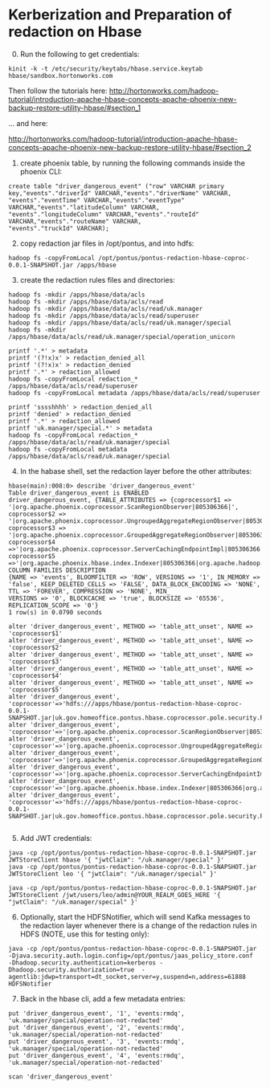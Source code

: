 # Kerberization and Preparation of redaction on Hbase

0) Run the following to get credentials:
```
kinit -k -t /etc/security/keytabs/hbase.service.keytab  hbase/sandbox.hortonworks.com
```


Then follow the tutorials here:
http://hortonworks.com/hadoop-tutorial/introduction-apache-hbase-concepts-apache-phoenix-new-backup-restore-utility-hbase/#section_1

... and here:

http://hortonworks.com/hadoop-tutorial/introduction-apache-hbase-concepts-apache-phoenix-new-backup-restore-utility-hbase/#section_2



1) create phoenix table, by running the following commands inside the phoenix CLI:
```
create table "driver_dangerous_event" ("row" VARCHAR primary key,"events"."driverId" VARCHAR,"events"."driverName" VARCHAR,
"events"."eventTime" VARCHAR,"events"."eventType" VARCHAR,"events"."latitudeColumn" VARCHAR,
"events"."longitudeColumn" VARCHAR,"events"."routeId" VARCHAR,"events"."routeName" VARCHAR,
"events"."truckId" VARCHAR);
```
2) copy redaction jar files in /opt/pontus, and into hdfs:
```
hadoop fs -copyFromLocal /opt/pontus/pontus-redaction-hbase-coproc-0.0.1-SNAPSHOT.jar /apps/hbase
```

3) create the redaction rules files and directories:
```
hadoop fs -mkdir /apps/hbase/data/acls
hadoop fs -mkdir /apps/hbase/data/acls/read
hadoop fs -mkdir /apps/hbase/data/acls/read/uk.manager
hadoop fs -mkdir /apps/hbase/data/acls/read/superuser
hadoop fs -mkdir /apps/hbase/data/acls/read/uk.manager/special
hadoop fs -mkdir /apps/hbase/data/acls/read/uk.manager/special/operation_unicorn

printf '.*' > metadata
printf '(?!x)x' > redaction_denied_all
printf '(?!x)x' > redaction_denied
printf '.*' > redaction_allowed
hadoop fs -copyFromLocal redaction_* /apps/hbase/data/acls/read/superuser
hadoop fs -copyFromLocal metadata /apps/hbase/data/acls/read/superuser

printf 'sssshhhh' > redaction_denied_all
printf 'denied' > redaction_denied
printf '.*' > redaction_allowed
printf 'uk.manager/special.*' > metadata
hadoop fs -copyFromLocal redaction_* /apps/hbase/data/acls/read/uk.manager/special
hadoop fs -copyFromLocal metadata /apps/hbase/data/acls/read/uk.manager/special
```


4) In the habase shell, set the redaction layer before the other attributes:
```
hbase(main):008:0> describe 'driver_dangerous_event'
Table driver_dangerous_event is ENABLED
driver_dangerous_event, {TABLE_ATTRIBUTES => {coprocessor$1 => '|org.apache.phoenix.coprocessor.ScanRegionObserver|805306366|', coprocessor$2 => '|org.apache.phoenix.coprocessor.UngroupedAggregateRegionObserver|805306366|', coprocessor$3 => '|org.apache.phoenix.coprocessor.GroupedAggregateRegionObserver|805306366|', coprocessor$4 =>'|org.apache.phoenix.coprocessor.ServerCachingEndpointImpl|805306366|', coprocessor$5 =>'|org.apache.phoenix.hbase.index.Indexer|805306366|org.apache.hadoop.hbase.index.codec.class=org.apache.phoenix.index.PhoenixIndexCodec,index.builder=org.apache.phoenix.index.PhoenixIndexBuilder'}
COLUMN FAMILIES DESCRIPTION
{NAME => 'events', BLOOMFILTER => 'ROW', VERSIONS => '1', IN_MEMORY => 'false', KEEP_DELETED_CELLS => 'FALSE', DATA_BLOCK_ENCODING => 'NONE', TTL => 'FOREVER', COMPRESSION => 'NONE', MIN_
VERSIONS => '0', BLOCKCACHE => 'true', BLOCKSIZE => '65536', REPLICATION_SCOPE => '0'}
1 row(s) in 0.0790 seconds

alter 'driver_dangerous_event', METHOD => 'table_att_unset', NAME => 'coprocessor$1'
alter 'driver_dangerous_event', METHOD => 'table_att_unset', NAME => 'coprocessor$2'
alter 'driver_dangerous_event', METHOD => 'table_att_unset', NAME => 'coprocessor$3'
alter 'driver_dangerous_event', METHOD => 'table_att_unset', NAME => 'coprocessor$4'
alter 'driver_dangerous_event', METHOD => 'table_att_unset', NAME => 'coprocessor$5'
alter 'driver_dangerous_event', 'coprocessor'=>'hdfs:///apps/hbase/pontus-redaction-hbase-coproc-0.0.1-SNAPSHOT.jar|uk.gov.homeoffice.pontus.hbase.coprocessor.pole.security.PoleSecurityCoprocessorMetadataOnly|1001'
alter 'driver_dangerous_event', 'coprocessor'=>'|org.apache.phoenix.coprocessor.ScanRegionObserver|805306366|'
alter 'driver_dangerous_event', 'coprocessor'=>'|org.apache.phoenix.coprocessor.UngroupedAggregateRegionObserver|805306366|'
alter 'driver_dangerous_event', 'coprocessor'=>'|org.apache.phoenix.coprocessor.GroupedAggregateRegionObserver|805306366|'
alter 'driver_dangerous_event', 'coprocessor'=>'|org.apache.phoenix.coprocessor.ServerCachingEndpointImpl|805306366|'
alter 'driver_dangerous_event', 'coprocessor'=>'|org.apache.phoenix.hbase.index.Indexer|805306366|org.apache.hadoop.hbase.index.codec.class=org.apache.phoenix.index.PhoenixIndexCodec,index.builder=org.apache.phoenix.index.PhoenixIndexBuilder'
alter 'driver_dangerous_event', 'coprocessor'=>'hdfs:///apps/hbase/pontus-redaction-hbase-coproc-0.0.1-SNAPSHOT.jar|uk.gov.homeoffice.pontus.hbase.coprocessor.pole.security.PoleSecurityCoprocessorRedactOnly|805306367'


```


5) Add JWT credentials:
```
java -cp /opt/pontus/pontus-redaction-hbase-coproc-0.0.1-SNAPSHOT.jar JWTStoreClient hbase '{ "jwtClaim": "/uk.manager/special" }'
java -cp /opt/pontus/pontus-redaction-hbase-coproc-0.0.1-SNAPSHOT.jar JWTStoreClient leo '{ "jwtClaim": "/uk.manager/special" }'

java -cp /opt/pontus/pontus-redaction-hbase-coproc-0.0.1-SNAPSHOT.jar JWTStoreClient /jwt/users/leo/admin@YOUR_REALM_GOES_HERE '{ "jwtClaim": "/uk.manager/special" }'
```

6) Optionally, start the HDFSNotifier, which will send Kafka messages to the redaction layer whenever there is a change of the redaction rules in HDFS (NOTE, use this for testing only):

```
java -cp /opt/pontus/pontus-redaction-hbase-coproc-0.0.1-SNAPSHOT.jar -Djava.security.auth.login.config=/opt/pontus/jaas_policy_store.conf  -Dhadoop.security.authentication=kerberos -Dhadoop.security.authorization=true  -agentlib:jdwp=transport=dt_socket,server=y,suspend=n,address=61888   HDFSNotifier
```

7) Back in the hbase cli, add a few metadata entries:
```
put 'driver_dangerous_event', '1', 'events:rmdq', 'uk.manager/special/operation-not-redacted'
put 'driver_dangerous_event', '2', 'events:rmdq', 'uk.manager/special/operation-not-redacted'
put 'driver_dangerous_event', '3', 'events:rmdq', 'uk.manager/special/operation-not-redacted'
put 'driver_dangerous_event', '4', 'events:rmdq', 'uk.manager/special/operation-not-redacted'

scan 'driver_dangerous_event'
```





